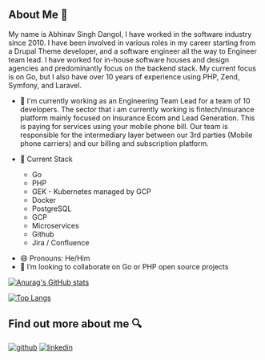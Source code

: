 ## About Me 👀 

My name is Abhinav Singh Dangol, I have worked in the software industry since 2010. I have been involved in various roles in my career starting from a Drupal Theme developer, and a software engineer all the way to Engineer team lead. I have worked for in-house software houses and design agencies and predominantly focus on the backend stack. My current focus is on Go, but I also have over 10 years of experience using PHP, Zend, Symfony, and Laravel.

* 💼 I'm currently working as an Engineering Team Lead for a team of 10 developers. The sector that i am currently working is fintech/insurance platform mainly focused on Insurance Ecom and Lead Generation. This is paying for services using your mobile phone bill. Our team is responsible for the intermediary layer between our 3rd parties (Mobile phone carriers) and our billing and subscription platform. 

* 🥞 Current Stack
    * Go
    * PHP
    * GEK - Kubernetes managed by GCP
    * Docker
    * PostgreSQL
    * GCP
    * Microservices
    * Github
    * Jira / Confluence

- 😄 Pronouns: He/Him
- 👯 I’m looking to collaborate on Go or PHP open source projects

[![Anurag's GitHub stats](https://github-readme-stats.vercel.app/api?username=ntuple&show_icons=true&theme=transparent)](https://github.com/ntuple)

[![Top Langs](https://github-readme-stats.vercel.app/api/top-langs/?username=ntuple&layout=donut)](https://github.com/ntuple)

## Find out more about me 🔍 

[![github](https://img.shields.io/badge/GitHub-000000?style=for-the-badge&logo=GitHub&logoColor=white)](https://github.com/ntuple)
[![linkedin](https://img.shields.io/badge/LinkedIn-0077B5?style=for-the-badge&logo=linkedin&logoColor=white)](https://www.linkedin.com/in/abhinavsdangol/)

